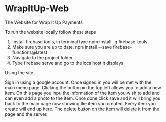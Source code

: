 # WrapItUp-Web
The Website for Wrap It Up Payments

To run the website locally follow these steps

1. Install firebase tools, in terminal type npm install -g firebase-tools
2. Make sure you are up to date, npm install --save firebase-functions@latest
3. Navigate to the project folder
4. Type firebase serve and go to the localhost it displays

Using the site

Sign in using a google account.
Once signed in you will be met with the main menu page.
Clicking the button on the top left allows you to add a new item.
On this page you inpu the information of the item you wish to add and can even add a photo to the item.
Once done click save and it will bring you back to the main page now showing the item you created.
Every item you create will end up here.
The delete button on the item will delete it from the page and the server.
